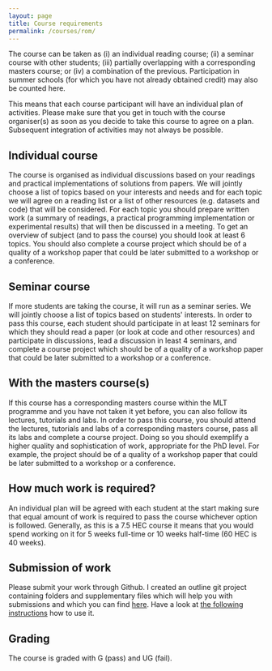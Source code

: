 ```yaml
---
layout: page
title: Course requirements
permalink: /courses/rom/
---
```


The course can be taken as (i) an individual reading course; (ii) a
seminar course with other students; (iii) partially overlapping with a
corresponding masters course; or (iv) a combination of the
previous. Participation in summer schools (for which you have not
already obtained credit) may also be counted here.

This means that each course participant will have an individual plan
of activities. Please make sure that you get in touch with the course
organiser(s) as soon as you decide to take this course to agree on a
plan. Subsequent integration of activities may not always be possible.

## Individual course

The course is organised as individual discussions based on your
readings and practical implementations of solutions from papers. We
will jointly choose a list of topics based on your interests and needs
and for each topic we will agree on a reading list or a list of other
resources (e.g. datasets and code) that will be considered. For each
topic you should prepare written work (a summary of readings, a
practical programming implementation or experimental results) that
will then be discussed in a meeting. To get an overview of subject
(and to pass the course) you should look at least 6 topics. You should
also complete a course project which should be of a quality of a
workshop paper that could be later submitted to a workshop or a
conference.


## Seminar course

If more students are taking the course, it will run as a seminar
series. We will jointly choose a list of topics based on students'
interests.  In order to pass this course, each student should
participate in at least 12 seminars for which they should read a paper
(or look at code and other resources) and participate in discussions,
lead a discussion in least 4 seminars, and complete a course project
which should be of a quality of a workshop paper that could be later
submitted to a workshop or a conference.


## With the masters course(s)

If this course has a corresponding masters course within the MLT
programme and you have not taken it yet before, you can also follow
its lectures, tutorials and labs. In order to pass this course, you
should attend the lectures, tutorials and labs of a corresponding
masters course, pass all its labs and complete a course project. Doing
so you should exemplify a higher quality and sophistication of work,
appropriate for the PhD level. For example, the project should be of a
quality of a workshop paper that could be later submitted to a
workshop or a conference.


## How much work is required?

An individual plan will be agreed with each student at the start
making sure that equal amount of work is required to pass the course
whichever option is followed. Generally, as this is a 7.5 HEC course
it means that you would spend working on it for 5 weeks full-time or
10 weeks half-time (60 HEC is 40 weeks).


## Submission of work

Please submit your work through Github. I created an outline git
project containing folders and supplementary files which will help you
with submissions and which you can find
[here](https://github.com/sdobnik/rom). Have a look at [the following
instructions](https://github.com/sdobnik/rom/blob/master/library/git-instructions.md)
how to use it.


## Grading

The course is graded with G (pass) and UG (fail).
